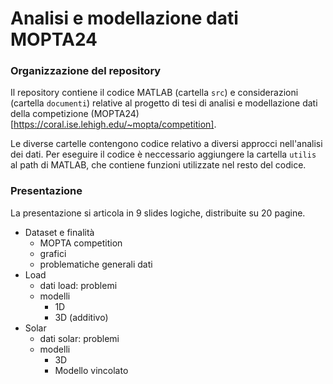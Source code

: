 # Analisi e modellazione dati MOPTA24

### Organizzazione del repository
Il repository contiene il codice MATLAB (cartella `src`) e considerazioni (cartella `documenti`) 
relative al progetto di tesi di analisi e modellazione dati della competizione (MOPTA24)[https://coral.ise.lehigh.edu/~mopta/competition].

Le diverse cartelle contengono codice relativo a diversi approcci nell'analisi dei dati.
Per eseguire il codice è neccessario aggiungere la cartella `utilis` al path di MATLAB, che contiene funzioni utilizzate nel resto del codice.

### Presentazione
La presentazione si articola in 9 slides logiche, distribuite su 20 pagine.
- Dataset e finalità
  - MOPTA competition
  - grafici
  - problematiche generali dati
- Load
  - dati load: problemi
  - modelli
    - 1D
    - 3D (additivo)
- Solar
  - dati solar: problemi
  - modelli
    - 3D
    - Modello vincolato


  
